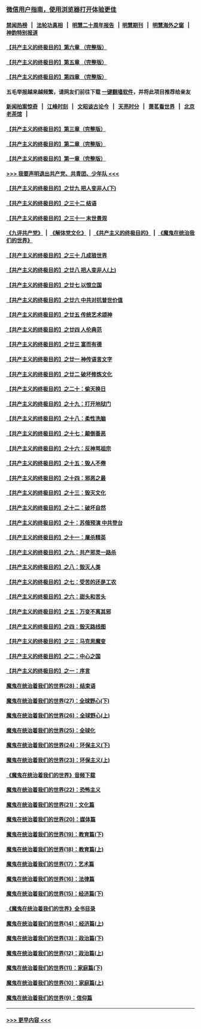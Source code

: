 ### [微信用户指南，使用浏览器打开体验更佳](https://github.com/gfw-breaker/banned-news1/blob/master/indexes/wechat-guide.md?t=0)
#### [禁闻热榜](热点新闻.md?t=0)  &nbsp;&nbsp;|&nbsp;&nbsp; [法轮功真相](https://github.com/gfw-breaker/truth/blob/master/README.md?t=0) &nbsp;&nbsp;|&nbsp;&nbsp; [明慧二十周年报告](https://github.com/gfw-breaker/mh-reports/blob/master/README.md?t=0) &nbsp;&nbsp;|&nbsp;&nbsp;[明慧期刊](https://github.com/gfw-breaker/mh-qikan) &nbsp;&nbsp;|&nbsp;&nbsp; [明慧海外之窗](https://github.com/gfw-breaker/mh-news/blob/master/README.md?t=0) &nbsp;&nbsp;|&nbsp;&nbsp; [神韵特别报道](https://github.com/gfw-breaker/mh-news/blob/master/shenyun.md?t=0)
#### [【共产主义的终极目的】第六章 （完整版）](../pages/nsc422/n11428913.md?t=02140044) 
#### [【共产主义的终极目的】第五章 （完整版）](../pages/nsc422/n11428912.md?t=02140044) 
#### [【共产主义的终极目的】第四章 （完整版）](../pages/nsc422/n11428907.md?t=02140044) 
#### 五毛举报越来越频繁，请网友们前往下载 [一键翻墙软件](https://github.com/gfw-breaker/ssr-accounts)，并将此项目推荐给亲友
#### [新闻拍案惊奇](https://github.com/gfw-breaker/banned-news1/blob/master/pages/link4.md) &nbsp;&nbsp;|&nbsp;&nbsp; [江峰时刻](https://github.com/gfw-breaker/banned-news1/blob/master/pages/link4.md) &nbsp;&nbsp;|&nbsp;&nbsp; [文昭谈古论今](https://github.com/gfw-breaker/banned-news1/blob/master/pages/link4.md) &nbsp;&nbsp;|&nbsp;&nbsp; [天亮时分](https://github.com/gfw-breaker/banned-news1/blob/master/pages/link4.md) &nbsp;&nbsp;|&nbsp;&nbsp; [萧茗看世界](https://github.com/gfw-breaker/banned-news1/blob/master/pages/link4.md) &nbsp;&nbsp;|&nbsp;&nbsp; [北京老茶馆](https://github.com/gfw-breaker/banned-news1/blob/master/pages/link4.md) &nbsp;&nbsp;|&nbsp;&nbsp; 
#### [【共产主义的终极目的】第三章（完整版）](../pages/nsc422/n11428848.md?t=02140044) 
#### [【共产主义的终极目的】第二章（完整版）](../pages/nsc422/n11428831.md?t=02140044) 
#### [【共产主义的终极目的】第一章（完整版）](../pages/nsc422/n11417651.md?t=02140044) 
#### [>>> 我要声明退出共产党、共青团、少年队 <<<](https://github.com/begood0513/goodnews/blob/master/quit/letter.md) 
#### [【共产主义的终极目的】之廿九 把人变非人(下)](../pages/nsc422/n11344140.md?t=02140044) 
#### [【共产主义的终极目的】之三十二 结语](../pages/nsc422/n11360535.md?t=02140044) 
#### [【共产主义的终极目的】之三十一 末世景观](../pages/nsc422/n11351129.md?t=02140044) 
#### [《九评共产党》](https://github.com/begood0513/9ping.md/blob/master/README.md) &nbsp;|&nbsp; [《解体党文化》](../../../../jtdwh.md/blob/master/README.md)  &nbsp;|&nbsp; [《共产主义的终极目的》](../../../../gczydzjmd.md/blob/master/README.md) &nbsp;|&nbsp; [《魔鬼在统治我们的世界》](../../../../mgztzwmdsj.md/blob/master/README.md) 
#### [【共产主义的终极目的】之三十 几成狼世界](../pages/nsc422/n11348280.md?t=02140044) 
#### [【共产主义的终极目的】之廿八 把人变非人(上)](../pages/nsc422/n11340492.md?t=02140044) 
#### [【共产主义的终极目的】之廿七 以恨立国](../pages/nsc422/n11336944.md?t=02140044) 
#### [【共产主义的终极目的】之廿六 中共对抗普世价值](../pages/nsc422/n11324785.md?t=02140044) 
#### [【共产主义的终极目的】之廿五 传统艺术颂神](../pages/nsc422/n11296396.md?t=02140044) 
#### [【共产主义的终极目的】之廿四 人伦典范](../pages/nsc422/n11296397.md?t=02140044) 
#### [【共产主义的终极目的】之廿三 富而有德](../pages/nsc422/n11283598.md?t=02140044) 
#### [【共产主义的终极目的】之廿一 神传语言文字](../pages/nsc422/n11263265.md?t=02140044) 
#### [【共产主义的终极目的】之廿二 破坏修炼文化](../pages/nsc422/n11245728.md?t=02140044) 
#### [【共产主义的终极目的】之二十：偷天换日](../pages/nsc422/n11238846.md?t=02140044) 
#### [【共产主义的终极目的】之十九：打开地狱门](../pages/nsc422/n11206376.md?t=02140044) 
#### [【共产主义的终极目的】之十八：柔性洗脑](../pages/nsc422/n11199994.md?t=02140044) 
#### [【共产主义的终极目的】之十七：颠倒善恶](../pages/nsc422/n11179782.md?t=02140044) 
#### [【共产主义的终极目的】之十六：反神骂祖宗](../pages/nsc422/n11166798.md?t=02140044) 
#### [【共产主义的终极目的】之十五：毁人不倦](../pages/nsc422/n11166792.md?t=02140044) 
#### [【共产主义的终极目的】之十四：邪恶之最](../pages/nsc422/n11150249.md?t=02140044) 
#### [【共产主义的终极目的】之十三：毁灭文化](../pages/nsc422/n11135227.md?t=02140044) 
#### [【共产主义的终极目的】之十二：破坏自然](../pages/nsc422/n11135214.md?t=02140044) 
#### [【共产主义的终极目的】之十：苏俄预演 中共登台](../pages/nsc422/n11118424.md?t=02140044) 
#### [【共产主义的终极目的】之十一：屠杀精英](../pages/nsc422/n11118442.md?t=02140044) 
#### [【共产主义的终极目的】之九：共产邪灵一路杀](../pages/nsc422/n11114139.md?t=02140044) 
#### [【共产主义的终极目的】之八：毁灭人类](../pages/nsc422/n11108503.md?t=02140044) 
#### [【共产主义的终极目的】之七：受苦的还是工农](../pages/nsc422/n11101809.md?t=02140044) 
#### [【共产主义的终极目的】之六：甜头和苦头](../pages/nsc422/n11096971.md?t=02140044) 
#### [【共产主义的终极目的】之五：万变不离其邪](../pages/nsc422/n11091285.md?t=02140044) 
#### [【共产主义的终极目的】之四：毁灭路线图](../pages/nsc422/n11086284.md?t=02140044) 
#### [【共产主义的终极目的】之三：马克思魔变](../pages/nsc422/n11061941.md?t=02140044) 
#### [【共产主义的终极目的】之二：中心之国](../pages/nsc422/n11047728.md?t=02140044) 
#### [【共产主义的终极目的】之一：序言](../pages/nsc422/n11086077.md?t=02140044) 
#### [魔鬼在统治着我们的世界(28)：结束语](../pages/nsc422/n10936246.md?t=02140044) 
#### [魔鬼在统治着我们的世界(27)：全球野心(下)](../pages/nsc422/n10928319.md?t=02140044) 
#### [魔鬼在统治着我们的世界(26)：全球野心(上)](../pages/nsc422/n10900318.md?t=02140044) 
#### [魔鬼在统治着我们的世界(25)：全球化](../pages/nsc422/n10788205.md?t=02140044) 
#### [魔鬼在统治着我们的世界(24)：环保主义(下)](../pages/nsc422/n10695307.md?t=02140044) 
#### [魔鬼在统治着我们的世界(23)：环保主义(上)](../pages/nsc422/n10688613.md?t=02140044) 
#### [《魔鬼在统治着我们的世界》音频下载](../pages/nsc422/n10635553.md?t=02140044) 
#### [魔鬼在统治着我们的世界(22)：恐怖主义](../pages/nsc422/n10614727.md?t=02140044) 
#### [魔鬼在统治着我们的世界(21)：文化篇](../pages/nsc422/n10597706.md?t=02140044) 
#### [魔鬼在统治着我们的世界(20)：媒体篇](../pages/nsc422/n10586579.md?t=02140044) 
#### [魔鬼在统治着我们的世界(19)：教育篇(下)](../pages/nsc422/n10564808.md?t=02140044) 
#### [魔鬼在统治着我们的世界(18)：教育篇(上)](../pages/nsc422/n10526970.md?t=02140044) 
#### [魔鬼在统治着我们的世界(17)：艺术篇](../pages/nsc422/n10499093.md?t=02140044) 
#### [魔鬼在统治着我们的世界(16)：法律篇](../pages/nsc422/n10485969.md?t=02140044) 
#### [魔鬼在统治着我们的世界(15)：经济篇(下)](../pages/nsc422/n10469975.md?t=02140044) 
#### [《魔鬼在统治着我们的世界》全书目录](../pages/nsc422/n10464261.md?t=02140044) 
#### [魔鬼在统治着我们的世界(14)：经济篇(上)](../pages/nsc422/n10457370.md?t=02140044) 
#### [魔鬼在统治着我们的世界(13)：政治篇(下)](../pages/nsc422/n10448270.md?t=02140044) 
#### [魔鬼在统治着我们的世界(12)：政治篇(上)](../pages/nsc422/n10444576.md?t=02140044) 
#### [魔鬼在统治着我们的世界(11)：家庭篇(下)](../pages/nsc422/n10440961.md?t=02140044) 
#### [魔鬼在统治着我们的世界(10)：家庭篇(上)](../pages/nsc422/n10435448.md?t=02140044) 
#### [魔鬼在统治着我们的世界(9)：信仰篇](../pages/nsc422/n10432159.md?t=02140044) 

----
#### [ >>> 更早内容 <<< ](../indexes/nsc422-earlier.md)
